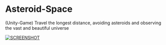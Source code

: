 # Asteroid-Space
(Unity-Game) Travel the longest distance, avoiding asteroids and observing the vast and beautiful universe

[![SCREENSHOT](https://i.imgur.com/1NcQ2JR.png)](https://www.vinnystuff.com/#asteroid-space)

